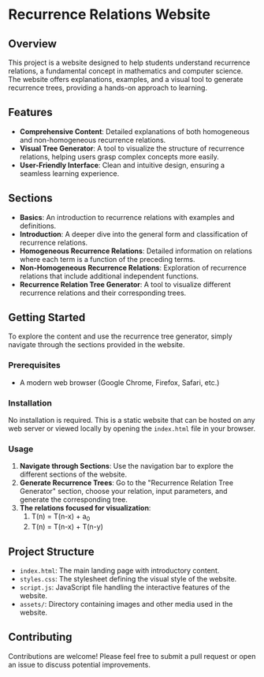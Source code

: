 # Recurrence Relations Website

## Overview

This project is a website designed to help students understand recurrence relations, a fundamental concept in mathematics and computer science. The website offers explanations, examples, and a visual tool to generate recurrence trees, providing a hands-on approach to learning.

## Features

- **Comprehensive Content**: Detailed explanations of both homogeneous and non-homogeneous recurrence relations.
- **Visual Tree Generator**: A tool to visualize the structure of recurrence relations, helping users grasp complex concepts more easily.
- **User-Friendly Interface**: Clean and intuitive design, ensuring a seamless learning experience.

## Sections

- **Basics**: An introduction to recurrence relations with examples and definitions.
- **Introduction**: A deeper dive into the general form and classification of recurrence relations.
- **Homogeneous Recurrence Relations**: Detailed information on relations where each term is a function of the preceding terms.
- **Non-Homogeneous Recurrence Relations**: Exploration of recurrence relations that include additional independent functions.
- **Recurrence Relation Tree Generator**: A tool to visualize different recurrence relations and their corresponding trees.

## Getting Started

To explore the content and use the recurrence tree generator, simply navigate through the sections provided in the website.

### Prerequisites

- A modern web browser (Google Chrome, Firefox, Safari, etc.)

### Installation

No installation is required. This is a static website that can be hosted on any web server or viewed locally by opening the `index.html` file in your browser.

### Usage

1. **Navigate through Sections**: Use the navigation bar to explore the different sections of the website.
2. **Generate Recurrence Trees**: Go to the "Recurrence Relation Tree Generator" section, choose your relation, input parameters, and generate the corresponding tree.
3. **The relations focused for visualization**: 
   1. T(n) = T(n-x) + a<sub>0</sub>
   2. T(n) = T(n-x) + T(n-y)


## Project Structure

- `index.html`: The main landing page with introductory content.
- `styles.css`: The stylesheet defining the visual style of the website.
- `script.js`: JavaScript file handling the interactive features of the website.
- `assets/`: Directory containing images and other media used in the website.

## Contributing

Contributions are welcome! Please feel free to submit a pull request or open an issue to discuss potential improvements.
<!-- 
## License

This project is licensed under the MIT License. See the `LICENSE` file for more details.

## Contact

For any questions or feedback, feel free to reach out to us at [your-email@example.com]. -->
